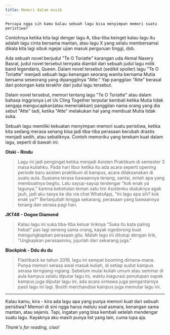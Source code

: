 ```yaml
---
title: Memori dalam musik
---
```


`Percaya ngga sih kamu kalau sebuah lagu bisa menyimpan memori suatu peristiwa?`  

Contohnya ketika kita lagi denger lagu A, tiba-tiba keinget kalau lagu itu adalah lagu cinta bersama mantan, atau lagu X yang selalu membersamai dikala kita lagi sibuk ngejar ujian masuk perguruan tinggi, dsb.  

Ada sebuah novel berjudul "Te O Toriatte" karangan uda Akmal Nasery Basral, judul novel tersebut ternyata diambil dari sebuah judul lagu milik band legendaris, Queen. Dalam novel tersebut (sedikit spoiler) lagu "Te O Toriatte" menjadi sebuah lagu kenangan seorang wanita bernama Mutia bersama seseorang yang dipanggilnya "Atte." Yap panggilan "Atte" berasal dari potongan kata terakhir dari judul lagu tersebut.  

Dalam novel tersebut, memori tentang lagu "Te O Toriatte" atau dalam bahasa inggrisnya Let Us Cling Together terputar kembali ketika Mutia tidak sengaja mengucapkan(atau meneriakkan) panggilan nama orang yang dia sebut "Atte" tadi, ketika "Atte" melakukan hal yang membuat Mutia tidak suka.  

Sebuah lagu memiliki kekuatan menyimpan memori suatu peristiwa, ketika kita sedang merasa senang bisa jadi tiba-tiba perasaan berubah drastis menjadi sedih, atau sebaliknya. Contoh memoriku yang terekam kuat dalam lagu, seperti di bawah ini:  

**Olski - Rindu**
    
> Lagu ini jadi pengingat ketika menjadi Asisten Praktikum di semester 3 masa kuliahku. Pada hari libur ketika itu ada acara seperti opening periode baru asisten praktikum di kampus, acara dilaksanakan di suatu aula. Suasana terasa bawaannya tenang, santai, entah apa yang membuatnya begitu. Lalu sayup-sayup terdengar "kok enak ya lagunya," karena kebetulan teman satu tim Asistenku duduknya agak jauh, jadi aku tanya ke dia via chat WhatsApp, "Ini lagu apa sih? kok enak ya?" Berlanjutlah hingga sekarang, perasaan yang bawaannya tenang dan serasa pagi hari.  

**JKT48 - Oogoe Diamond**

> Kalau lagu ini suka tiba-tiba keluar liriknya "Suka itu kata paling hebat" pas lagi seneng sama orang, kayak ngedorong buat mengungkapkan perasaan gitu. Malah lagu ini ditutup dengan lirik, "Ungkapkan perasaanmu, jujurlah dari sekarang juga."  

**Blackpink - Ddu du du**

> Flashback ke tahun 2018, lagu ini sempat booming dimana-mana. Punya memori serasa awal masuk kuliah, di setiap sudut kampus serasa terngiang-ngiang. Sebelum mulai kuliah umum atau seminar di aula kampus selalu diputar lagu ini, waktu inagurasi penutupan ospek kampus juga diputar lagu ini, ada acara ormawa juga pengantarnya pasti lagu ini lagi. Booth merchandise kampus juga memutar lagu ini.  

----

Kalau kamu, kira - kira ada lagu apa yang punya memori kuat dari sebuah peristiwa? Memori di sini ngga harus melulu soal asmara, kenangan sama mantan, atau sejenis. Tapi, ingatan yang bisa kembali setelah mendengar suatu lagu. Kayaknya aku masih punya list yang lain, cuma lupa aja.  

_Thank's for reading, ciao!_
